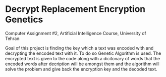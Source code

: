 # Decrypt Replacement Encryption Genetics
Computer Assignment #2, Artificial Intelligence Course, University of Tehran

Goal of this project is finding the key which a text was encoded with and decrypting the encoded text with it. 
To do so Genetic Algorithm is used. 
The encrypted text is given to the code along with a dicitonary of words that the encoded words after decription will be amongst them and the algorithm will solve the problem and give back the encryption key and the decoded text.
